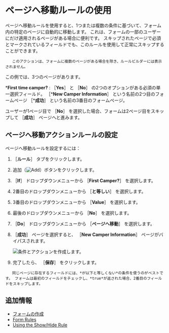 # ページへ移動ルールの使用

ページへ移動ルールを使用すると、1つまたは複数の条件に基づいて、フォーム内の特定のページに自動的に移動します。 これは、フォームの一部のユーザーにだけ適用されるページがある場合に便利です。 スキップされたページで必須とマークされているフィールドでも、このルールを使用して正常にスキップすることができます。

```{important}
   このアクションは、フォームに複数のページがある場合を除き、ルールビルダーには表示されません。
```

この例では、3つのページがあります。

***First time camper?** : ［**Yes**］ と ［**No**］ の2つのオプションがある必須の単一選択フィールド。
［***New Camper Information**］ という名前の2つ目のフォームページ
［***成功**］ という名前の3番目のフォームページ。

ユーザーが1ページ目で ［**No**］ を選択した場合、フォームは2ページ目をスキップして ［**成功**］ ページへと進みます。

<a name="ページへ移動アクションルールの設定" />

## ページへ移動アクションルールの設定

ページへ移動ルールを設定するには：

1. ［**ルール**］ タブをクリックします。
1. 追加（![Add](../../../images/icon-add.png)）ボタンをクリックします。
1. ［**If**］ ドロップダウンメニューから ［**First Camper?**］ を選択します。
1. 2番目のドロップダウンメニューから ［**と等しい**］ を選択します。
1. 3番目のドロップダウンメニューから ［**Value**］ を選択します。
1. 最後のドロップダウンメニューから ［**No**］ を選択します。
1. ［**Do**］ ドロップダウンメニューから ［**ページへ移動**］ を選択します。
1. ［**成功**］ ページを選択すると、 ［**New Camper Information**］ ページがバイパスされます。

     ![条件とアクションを作成します。 ](./using-the-jump-to-page-rule/images/01.png)

1. 完了したら、 ［**保存**］ をクリックします。

```{note}
   同じページに存在するフィールドには、*が以下と等しくない*の条件を使うのがベストです。 フォームは最初のフィールドをチェックし、*true*が返された場合、2番目のフィールドをスキップします。
```

<a name="追加情報" />

## 追加情報

* [フォームの作成](../creating-and-managing-forms/creating-forms.md)
* [Form Rules](./form-rules-overview.md)
* [Using the Show/Hide Rule](./using-the-show-hide-rule.md)
